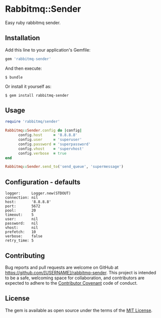 # Rabbitmq::Sender

Easy ruby rabbitmq sender.

## Installation

Add this line to your application's Gemfile:

```ruby
gem 'rabbitmq-sender'
```

And then execute:

    $ bundle

Or install it yourself as:

    $ gem install rabbitmq-sender

## Usage

```ruby
require 'rabbitmq/sender'

Rabbitmq::Sender.config do |config|
      config.host 	  = '8.8.8.8'
      config.user 	  = 'superuser'
      config.password = 'superpassword'
      config.vhost    = 'supervhost'
      config.verbose  = true
end

Rabbitmq::Sender.send_to('send_queue', 'supermessage')
```

## Configuration - defaults
```
logger:     Logger.new(STDOUT)
connection: nil
host:       '8.8.8.8'
port:       5672
pool:       20
timeout:    5
user:       nil
password:   nil
vhost:      nil
prefetch:   10
verbose:    false
retry_time: 5

```

## Contributing

Bug reports and pull requests are welcome on GitHub at https://github.com/[USERNAME]/rabbitmq-sender. This project is intended to be a safe, welcoming space for collaboration, and contributors are expected to adhere to the [Contributor Covenant](contributor-covenant.org) code of conduct.


## License

The gem is available as open source under the terms of the [MIT License](http://opensource.org/licenses/MIT).

